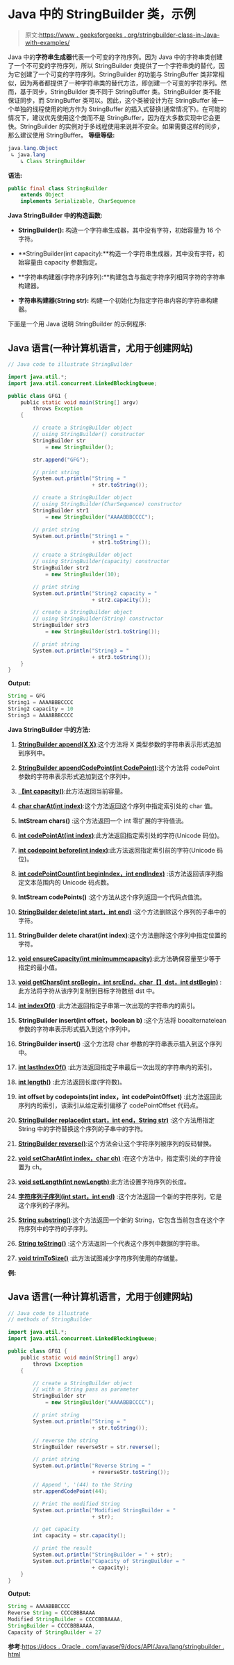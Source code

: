 # Java 中的 StringBuilder 类，示例

> 原文:[https://www . geeksforgeeks . org/stringbuilder-class-in-Java-with-examples/](https://www.geeksforgeeks.org/stringbuilder-class-in-java-with-examples/)

Java 中的**字符串生成器**代表一个可变的字符序列。因为 Java 中的字符串类创建了一个不可变的字符序列，所以 StringBuilder 类提供了一个字符串类的替代，因为它创建了一个可变的字符序列。StringBuilder 的功能与 StringBuffer 类非常相似，因为两者都提供了一种字符串类的替代方法，即创建一个可变的字符序列。然而，基于同步，StringBuilder 类不同于 StringBuffer 类。StringBuilder 类不能保证同步，而 StringBuffer 类可以。因此，这个类被设计为在 StringBuffer 被一个单独的线程使用的地方作为 StringBuffer 的插入式替换(通常情况下)。在可能的情况下，建议优先使用这个类而不是 StringBuffer，因为在大多数实现中它会更快。StringBuilder 的实例对于多线程使用来说并不安全。如果需要这样的同步，那么建议使用 StringBuffer。
**等级等级:**

```java
java.lang.Object
 ↳ java.lang
    ↳ Class StringBuilder
```

**语法:**

```java
public final class StringBuilder
    extends Object
    implements Serializable, CharSequence
```

**Java StringBuilder 中的构造函数:**

*   **StringBuilder():** 构造一个字符串生成器，其中没有字符，初始容量为 16 个字符。

*   **StringBuilder(int capacity):**构造一个字符串生成器，其中没有字符，初始容量由 capacity 参数指定。

*   **字符串构建器(字符序列序列):**构建包含与指定字符序列相同字符的字符串构建器。

*   **字符串构建器(String str):** 构建一个初始化为指定字符串内容的字符串构建器。

下面是一个用 Java 说明 StringBuilder 的示例程序:

## Java 语言(一种计算机语言，尤用于创建网站)

```java
// Java code to illustrate StringBuilder

import java.util.*;
import java.util.concurrent.LinkedBlockingQueue;

public class GFG1 {
    public static void main(String[] argv)
        throws Exception
    {

        // create a StringBuilder object
        // using StringBuilder() constructor
        StringBuilder str
            = new StringBuilder();

        str.append("GFG");

        // print string
        System.out.println("String = "
                           + str.toString());

        // create a StringBuilder object
        // using StringBuilder(CharSequence) constructor
        StringBuilder str1
            = new StringBuilder("AAAABBBCCCC");

        // print string
        System.out.println("String1 = "
                           + str1.toString());

        // create a StringBuilder object
        // using StringBuilder(capacity) constructor
        StringBuilder str2
            = new StringBuilder(10);

        // print string
        System.out.println("String2 capacity = "
                           + str2.capacity());

        // create a StringBuilder object
        // using StringBuilder(String) constructor
        StringBuilder str3
            = new StringBuilder(str1.toString());

        // print string
        System.out.println("String3 = "
                           + str3.toString());
    }
}
```

**Output:** 

```java
String = GFG
String1 = AAAABBBCCCC
String2 capacity = 10
String3 = AAAABBBCCCC
```

**Java StringBuilder 中的方法:**

1.  [**StringBuilder append(X X)**](https://www.geeksforgeeks.org/stringbuilder-append-method-in-java-with-examples/):这个方法将 X 类型参数的字符串表示形式追加到序列中。

2.  [**StringBuilder appendCodePoint(int CodePoint)**](https://www.geeksforgeeks.org/stringbuilder-appendcodepoint-method-in-java-with-examples/):这个方法将 codePoint 参数的字符串表示形式追加到这个序列中。

3.  [**【int capacity()**](https://www.geeksforgeeks.org/stringbuilder-capacity-in-java-with-examples/):此方法返回当前容量。

4.  [**char charAt(int index)**](https://www.geeksforgeeks.org/stringbuilder-charat-in-java-with-examples/):这个方法返回这个序列中指定索引处的 char 值。

5.  **IntStream chars()** :这个方法返回一个 int 零扩展的字符值流。

6.  [**int codePointAt(int index)**](https://www.geeksforgeeks.org/stringbuilder-codepointat-in-java-with-examples/):此方法返回指定索引处的字符(Unicode 码位)。

7.  [**int codepoint before(int index)**](https://www.geeksforgeeks.org/stringbuilder-codepointbefore-in-java-with-examples/):此方法返回指定索引前的字符(Unicode 码位)。

8.  [**int codePointCount(int beginIndex，int endIndex)**](https://www.geeksforgeeks.org/stringbuilder-codepointcount-in-java-with-examples/) :该方法返回该序列指定文本范围内的 Unicode 码点数。

9.  **IntStream codePoints()** :这个方法从这个序列返回一个代码点值流。

10.  [**StringBuilder delete(int start，int end)**](https://www.geeksforgeeks.org/stringbuilder-delete-in-java-with-examples/) :这个方法删除这个序列的子串中的字符。

11.  **StringBuilder delete charat(int index)**:这个方法删除这个序列中指定位置的字符。

12.  [**void ensureCapacity(int minimummcapacity)**](https://www.geeksforgeeks.org/stringbuilder-ensurecapacity-in-java-with-examples/):此方法确保容量至少等于指定的最小值。

13.  [**void getChars(int srcBegin，int srcEnd，char【】dst，int dstBegin)**](https://www.geeksforgeeks.org/stringbuilder-getchars-in-java-with-examples/) :此方法将字符从该序列复制到目标字符数组 dst 中。

14.  [**int indexOf()**](https://www.geeksforgeeks.org/stringbuilder-indexof-method-in-java-with-examples/) :此方法返回指定子串第一次出现的字符串内的索引。

15.  **StringBuilder insert(int offset，boolean b)** :这个方法将 booalternatelean 参数的字符串表示形式插入到这个序列中。

16.  **StringBuilder insert()** :这个方法将 char 参数的字符串表示插入到这个序列中。

17.  [**int lastIndexOf()**](https://www.geeksforgeeks.org/stringbuilder-lastindexof-method-in-java-with-examples/) :此方法返回指定子串最后一次出现的字符串内的索引。

18.  [**int length()**](https://www.geeksforgeeks.org/stringbuilder-length-in-java-with-examples/) :此方法返回长度(字符数)。

19.  **int offset by codepoints(int index，int codePointOffset)** :此方法返回此序列内的索引，该索引从给定索引偏移了 codePointOffset 代码点。

20.  [**StringBuilder replace(int start，int end，String str)**](https://www.geeksforgeeks.org/stringbuilder-replace-in-java-with-examples/) :这个方法用指定 String 中的字符替换这个序列的子串中的字符。

21.  [**StringBuilder reverse()**](https://www.geeksforgeeks.org/stringbuilder-reverse-in-java-with-examples/):这个方法会让这个字符序列被序列的反码替换。

22.  [**void setCharAt(int index，char ch)**](https://www.geeksforgeeks.org/stringbuilder-setcharat-in-java-with-examples/) :在这个方法中，指定索引处的字符设置为 ch。

23.  [**void setLength(int newLength)**](https://www.geeksforgeeks.org/stringbuilder-setlength-in-java-with-examples/):此方法设置字符序列的长度。

24.  [**字符序列子序列(int start，int end)**](https://www.geeksforgeeks.org/stringbuilder-subsequence-in-java-with-examples/) :这个方法返回一个新的字符序列，它是这个序列的子序列。

25.  [**String substring()**](https://www.geeksforgeeks.org/stringbuilder-substring-method-in-java-with-examples/):这个方法返回一个新的 String，它包含当前包含在这个字符序列中的字符的子序列。

26.  [**String toString()**](https://www.geeksforgeeks.org/stringbuilder-tostring-method-in-java-with-examples/) :这个方法返回一个代表这个序列中数据的字符串。

27.  [**void trimToSize()**](https://www.geeksforgeeks.org/stringbuilder-trimtosize-method-in-java-with-examples/) :此方法试图减少字符序列使用的存储量。

**例:**

## Java 语言(一种计算机语言，尤用于创建网站)

```java
// Java code to illustrate
// methods of StringBuilder

import java.util.*;
import java.util.concurrent.LinkedBlockingQueue;

public class GFG1 {
    public static void main(String[] argv)
        throws Exception
    {

        // create a StringBuilder object
        // with a String pass as parameter
        StringBuilder str
            = new StringBuilder("AAAABBBCCCC");

        // print string
        System.out.println("String = "
                           + str.toString());

        // reverse the string
        StringBuilder reverseStr = str.reverse();

        // print string
        System.out.println("Reverse String = "
                           + reverseStr.toString());

        // Append ', '(44) to the String
        str.appendCodePoint(44);

        // Print the modified String
        System.out.println("Modified StringBuilder = "
                           + str);

        // get capacity
        int capacity = str.capacity();

        // print the result
        System.out.println("StringBuilder = " + str);
        System.out.println("Capacity of StringBuilder = "
                           + capacity);
    }
}
```

**Output:** 

```java
String = AAAABBBCCCC
Reverse String = CCCCBBBAAAA
Modified StringBuilder = CCCCBBBAAAA,
StringBuilder = CCCCBBBAAAA,
Capacity of StringBuilder = 27
```

**参考**:[https://docs . Oracle . com/javase/9/docs/API/Java/lang/stringbuilder . html](https://docs.oracle.com/javase/9/docs/api/java/lang/StringBuilder.html)